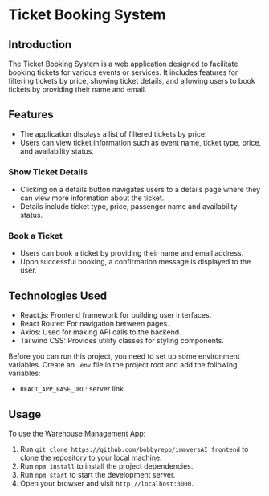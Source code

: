 # Ticket Booking System

## Introduction

The Ticket Booking System is a web application designed to facilitate booking tickets for various events or services. It includes features for filtering tickets by price, showing ticket details, and allowing users to book tickets by providing their name and email.

## Features
- The application displays a list of filtered tickets by price.
- Users can view ticket information such as event name, ticket type, price, and availability status.

### Show Ticket Details
- Clicking on a details button navigates users to a details page where they can view more information about the ticket.
- Details include ticket type, price, passenger name and availability status.

### Book a Ticket
- Users can book a ticket by providing their name and email address.
- Upon successful booking, a confirmation message is displayed to the user.

## Technologies Used
- React.js: Frontend framework for building user interfaces.
- React Router: For navigation between pages.
- Axios: Used for making API calls to the backend.
- Tailwind CSS: Provides utility classes for styling components.

Before you can run this project, you need to set up some environment variables. Create an `.env` file in the project root and add the following variables:

- `REACT_APP_BASE_URL`: server link

## Usage

To use the Warehouse Management App:

1. Run `git clone https://github.com/bobbyrepo/immversAI_frontend` to clone the repository to your local machine.
2. Run `npm install` to install the project dependencies.
3. Run `npm start` to start the development server.
4. Open your browser and visit `http://localhost:3000`.
